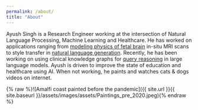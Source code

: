 ```yaml
---
permalink: /about/
title: "About"
---
```


Ayush Singh is a Research Engineer working at the intersection of Natural Language Processing, Machine Learning and Healthcare. He has worked on applications ranging from [modeling physics of fetal brain](https://pubmed.ncbi.nlm.nih.gov/32746102/) in-situ MRI scans to style transfer in [natural language generation](https://arxiv.org/pdf/1804.04003.pdf). Recently, he has been working on using clinical knowledge graphs for [query reasoning](https://arxiv.org/abs/2106.13858) in large language models. Ayush is driven to improve the state of education and healthcare using AI. When not working, he paints and watches cats & dogs videos on internet.

{% raw %}![Amalfi coast painted before the pandemic]({{ site.url }}{{ site.baseurl }}/assets/images/assets/Paintings_pre_2020.jpeg){% endraw %}